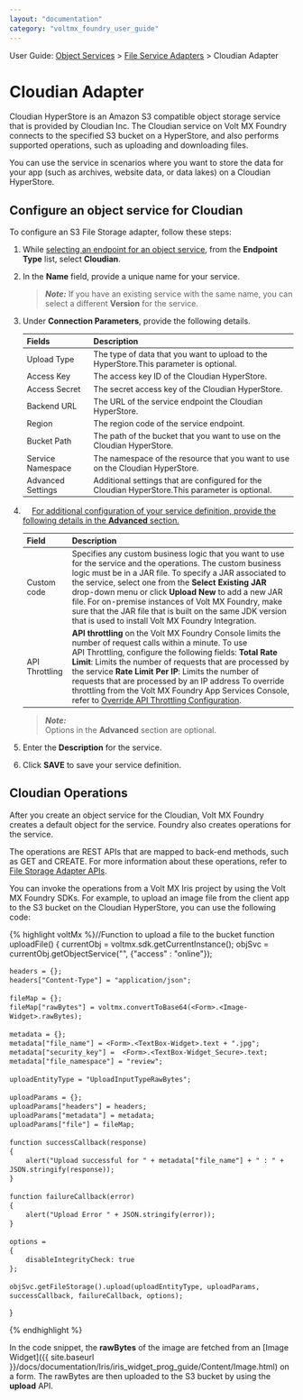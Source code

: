 ```yaml
---
layout: "documentation"
category: "voltmx_foundry_user_guide"
---
```

                                

User Guide: [Object Services](Objectservices.html) > [File Service Adapters](FileServiceAdapters.html) > Cloudian Adapter

Cloudian Adapter
================

Cloudian HyperStore is an Amazon S3 compatible object storage service that is provided by Cloudian Inc. The Cloudian service on Volt MX Foundry connects to the specified S3 bucket on a HyperStore, and also performs supported operations, such as uploading and downloading files.

You can use the service in scenarios where you want to store the data for your app (such as archives, website data, or data lakes) on a Cloudian HyperStore.

Configure an object service for Cloudian
----------------------------------------

To configure an S3 File Storage adapter, follow these steps:

1.  While [selecting an endpoint for an object service](ObjectsServices/Objectservices_Stage1.html), from the **Endpoint Type** list, select **Cloudian**.
2.  In the **Name** field, provide a unique name for your service.  
    
    > **_Note:_** If you have an existing service with the same name, you can select a different **Version** for the service.
    
3.  Under **Connection Parameters**, provide the following details.
    
    | Fields | Description |
    | --- | --- |
    | Upload Type | The type of data that you want to upload to the HyperStore.This parameter is optional. |
    | Access Key | The access key ID of the Cloudian HyperStore. |
    | Access Secret | The secret access key of the Cloudian HyperStore. |
    | Backend URL | The URL of the service endpoint the Cloudian HyperStore. |
    | Region | The region code of the service endpoint. |
    | Bucket Path | The path of the bucket that you want to use on the Cloudian HyperStore. |
    | Service Namespace | The namespace of the resource that you want to use on the Cloudian HyperStore. |
    | Advanced Settings | Additional settings that are configured for the Cloudian HyperStore.This parameter is optional. |
    
4.  [![Closed](../Skins/Default/Stylesheets/Images/transparent.gif)For additional configuration of your service definition, provide the following details in the **Advanced** section.](javascript:void(0);) 
    
      
    | Field | Description |
    | --- | --- |
    | Custom code | Specifies any custom business logic that you want to use for the service and the operations. The custom business logic must be in a JAR file. To specify a JAR associated to the service, select one from the **Select Existing JAR** drop-down menu or click **Upload New** to add a new JAR file. For on-premise instances of Volt MX Foundry, make sure that the JAR file that is built on the same JDK version that is used to install Volt MX Foundry Integration. |
    | API Throttling | **API throttling** on the Volt MX Foundry Console limits the number of request calls within a minute. To use API Throttling, configure the following fields: **Total Rate Limit**: Limits the number of requests that are processed by the service **Rate Limit Per IP**: Limits the number of requests that are processed by an IP address To override throttling from the Volt MX Foundry App Services Console, refer to [Override API Throttling Configuration](API_Throttling_Override.html#override-api-throttling-configuration). |
    
    > **_Note:_**  
    Options in the **Advanced** section are optional.
    
5.  Enter the **Description** for the service.
6.  Click **SAVE** to save your service definition.

Cloudian Operations
-------------------

After you create an object service for the Cloudian, Volt MX Foundry creates a default object for the service. Foundry also creates operations for the service.

The operations are REST APIs that are mapped to back-end methods, such as GET and CREATE. For more information about these operations, refer to [File Storage Adapter APIs](File_Service_Adapter_APIs.html).

You can invoke the operations from a Volt MX Iris project by using the Volt MX Foundry SDKs. For example, to upload an image file from the client app to the S3 bucket on the Cloudian HyperStore, you can use the following code:

{% highlight voltMx %}//Function to upload a file to the bucket
function uploadFile()
{
	currentObj = voltmx.sdk.getCurrentInstance();
	objSvc = currentObj.getObjectService("<Object-Service>", {"access" : "online"});
	
	headers = {};
	headers["Content-Type"] = "application/json";
	
	fileMap = {};
	fileMap["rawBytes"] = voltmx.convertToBase64(<Form>.<Image-Widget>.rawBytes); 
	
	metadata = {};
	metadata["file_name"] = <Form>.<TextBox-Widget>.text + ".jpg";
	metadata["security_key"] =  <Form>.<TextBox-Widget_Secure>.text;
	metadata["file_namespace"] = "review";
	
	uploadEntityType = "UploadInputTypeRawBytes";
	
	uploadParams = {};
	uploadParams["headers"] = headers;
	uploadParams["metadata"] = metadata;
	uploadParams["file"] = fileMap;
	
	function successCallback(response)
	{
		alert("Upload successful for " + metadata["file_name"] + " : " + JSON.stringify(response));
	}
	
	function failureCallback(error)
	{
		alert("Upload Error " + JSON.stringify(error));
	}

	options =
	{
		disableIntegrityCheck: true
	};
	
	objSvc.getFileStorage().upload(uploadEntityType, uploadParams, successCallback, failureCallback, options);
}

{% endhighlight %}

In the code snippet, the **rawBytes** of the image are fetched from an [Image Widget]({{ site.baseurl }}/docs/documentation/Iris/iris_widget_prog_guide/Content/Image.html) on a form. The rawBytes are then uploaded to the S3 bucket by using the **upload** API.
